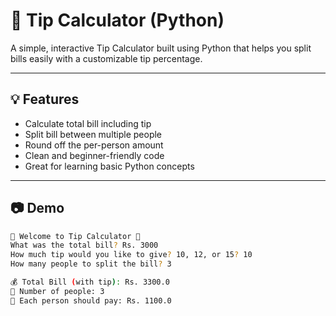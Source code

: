 # 🧾 Tip Calculator (Python)

A simple, interactive Tip Calculator built using Python that helps you split bills easily with a customizable tip percentage.

---

## 💡 Features

- Calculate total bill including tip
- Split bill between multiple people
- Round off the per-person amount
- Clean and beginner-friendly code
- Great for learning basic Python concepts

---

## 📷 Demo

```bash
🧾 Welcome to Tip Calculator 🧾
What was the total bill? Rs. 3000
How much tip would you like to give? 10, 12, or 15? 10
How many people to split the bill? 3

💰 Total Bill (with tip): Rs. 3300.0
👥 Number of people: 3
🧍 Each person should pay: Rs. 1100.0
